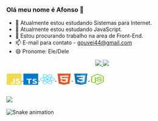 ### Olá meu nome é Afonso 👋

- 🔭  Atualmente estou estudando Sistemas para Internet.
- 🌱  Atualmente estou estudando JavaScript.
- 👯 Estou procurando trabalho na area de Front-End.
- 📫 E-mail para contato - gouvei44@gmail.com
- 😄 Pronome: Ele/Dele

<div align="center">
  <a href="https://github.com/gouvei4">
  <img height="180em" src="https://github-readme-stats.vercel.app/api?username=gouvei4&show_icons=true&theme=dark&include_all_commits=true&count_private=true"/>
  <img height="180em" src="https://github-readme-stats.vercel.app/api/top-langs/?username=gouvei4&layout=compact&langs_count=7&theme=dark"/>
</div>
  
  <div style="display: inline_block"><br>
  <img align="center" alt="Rafa-Js" height="30" width="40" src="https://raw.githubusercontent.com/devicons/devicon/master/icons/javascript/javascript-plain.svg">
  <img align="center" alt="Rafa-Ts" height="30" width="40" src="https://raw.githubusercontent.com/devicons/devicon/master/icons/typescript/typescript-plain.svg">
  <img align="center" alt="Rafa-React" height="30" width="40" src="https://raw.githubusercontent.com/devicons/devicon/master/icons/react/react-original.svg">
  <img align="center" alt="Rafa-HTML" height="30" width="40" src="https://raw.githubusercontent.com/devicons/devicon/master/icons/html5/html5-original.svg">
  <img align="center" alt="Rafa-CSS" height="30" width="40" src="https://raw.githubusercontent.com/devicons/devicon/master/icons/css3/css3-original.svg">
    <img align="center" alt="Rafa-CSS" height="30" width="40" src="https://raw.githubusercontent.com/devicons/devicon/master/icons/nodejs/nodejs-original.svg">
 
  
  ##
  
  <a href="https://www.linkedin.com/in/afonso-gouveia-842b0420a" target="_blank"><img src="https://img.shields.io/badge/-LinkedIn-%230077B5?style=for-the-badge&logo=linkedin&logoColor=white" target="_blank"></a> 
  
 ![Snake animation](https://github.com/gouvei4/gouvei4/blob/output/github-contribution-grid-snake.svg)

 </div>
